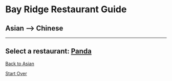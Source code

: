 # Bay Ridge Restaurant Guide
## Asian --> Chinese
---
Select a restaurant:
[Panda](https://www.pandabrooklyn.com/)
---
[Back to Asian](asian.md)


[Start Over](../home.md)
